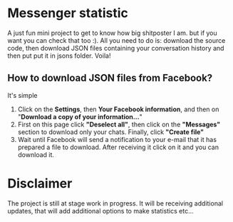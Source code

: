 # Messenger statistic 
A just fun mini project to get to know how big shitposter I am. but if you want you can check that too :). All you need to do is: download the source code, then download JSON files containing your conversation history and then put put it in jsons folder. Voila!
## How to download JSON files from Facebook?
It's simple 
1. Click on the **Settings**, then **Your Facebook information**, and then on "**Download a copy of your information…**"
2. First on this page click **"Deselect all"**, then click on the **"Messages"** section to download only your chats. Finally, click **"Create file"**
3. Wait until Facebook will send a notification to your e-mail that it has prepared a file to download. After receiving it click on it and you can download it. 

# Disclaimer
The project is still at stage work in progress. It will be receiving additional updates, that will add additional options to make statistics etc... 